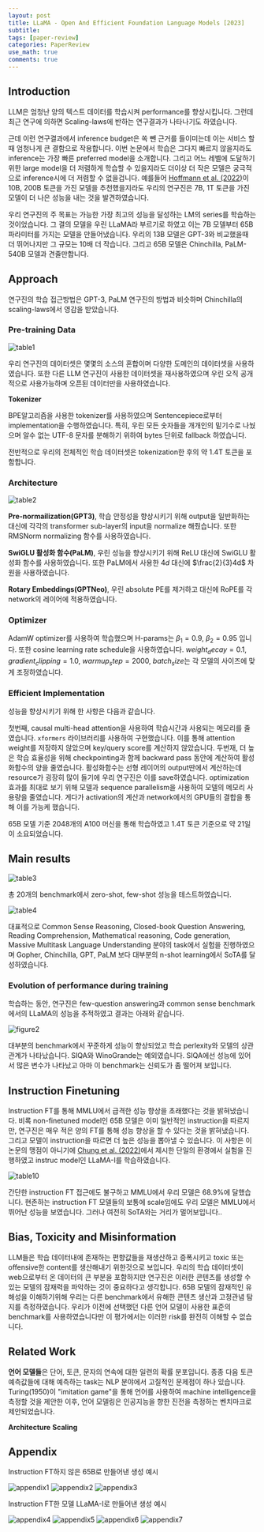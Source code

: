 ```yaml
---
layout: post
title: LLaMA - Open And Efficient Foundation Language Models [2023]
subtitle: 
tags: [paper-review]
categories: PaperReview
use_math: true
comments: true
---
```


## Introduction

LLM은 엄청난 양의 텍스트 데이터를 학습시켜 performance를 향상시킵니다. 그런데 최근 연구에 의하면 Scaling-laws에 반하는 연구결과가 나타나기도 하였습니다.

근데 이런 연구결과에서 inference budget은 쏙 뺀 근거를 들이미는데 이는 서비스 할때 엄청나게 큰 결함으로 작용합니다. 이번 논문에서 학습은 그다지 빠르지 않을지라도 inference는 가장 빠른 preferred model을 소개합니다. 그리고 어느 레벨에 도달하기 위한 large model을 더 저렴하게 학습할 수 있을지라도 더이상 더 작은 모델은 궁극적으로 inference시에 더 저렴할 수 없을겁니다. 예를들어 [Hoffmann et al. (2022)](https://arxiv.org/abs/2203.15556)이 10B, 200B 토큰을 가진 모델을 추천했을지라도 우리의 연구진은 7B, 1T 토큰을 가진 모델이 더 나은 성능을 내는 것을 발견하였습니다.

우리 연구진의 주 목표는 가능한 가장 최고의 성능을 달성하는 LM의 series를 학습하는 것이었습니다. 그 결의 모델을 우린 LLaMA라 부르기로 하였고 이는 7B 모델부터 65B 파라미터를 가지는 모델을 만들어냈습니다. 우리의 13B 모델은 GPT-3와 비교했을때 더 뛰어나지만 그 규모는 10배 더 작습니다. 그리고 65B 모델은 Chinchilla, PaLM-540B 모델과 견줄만합니다.

## Approach

연구진의 학습 접근방법은 GPT-3, PaLM 연구진의 방법과 비슷하며 Chinchilla의 scaling-laws에서 영감을 받았습니다.

### Pre-training Data

![table1](/img/LLaMA/table1.png)

우리 연구진의 데이터셋은 몇몇의 소스의 혼합이며 다양한 도메인의 데이터셋을 사용하였습니다. 또한 다른 LLM 연구진이 사용한 데이터셋을 재사용하였으며 우린 오직 공개적으로 사용가능하며 오픈된 데이터만을 사용하였습니다. 

**Tokenizer**

BPE알고리즘을 사용한 tokenizer를 사용하였으며 Sentencepiece로부터 implementation을 수행하였습니다. 특히, 우린 모든 숫자들을 개개인의 밑기수로 나눴으며 알수 없는 UTF-8 문자를 분해하기 위하여 bytes 단위로 fallback 하였습니다.

전반적으로 우리의 전체적인 학습 데이터셋은 tokenization한 후의 약 1.4T 토큰을 포함합니다. 

### Architecture

![table2](/img/LLaMA/table2.png)

**Pre-normailization(GPT3)**, 학습 안정성을 향상시키기 위해 output을 일반화하는 대신에 각각의 transformer sub-layer의 input을 normalize 해줬습니다. 또한 RMSNorm normalizing 함수를 사용하였습니다.

**SwiGLU 활성화 함수(PaLM)**, 우린 성능을 향상시키기 위해 ReLU 대신에 SwiGLU 활성화 함수를 사용하였습니다. 또한 PaLM에서 사용한 $4d$ 대신에 $\frac{2}{3}4d$ 차원을 사용하였습니다.

**Rotary Embeddings(GPTNeo)**, 우린 absolute PE를 제거하고 대신에 RoPE를 각 network의 레이어에 적용하였습니다. 

### Optimizer

AdamW optimizer를 사용하여 학습했으며 H-params는 $\beta_1 = 0.9$, $\beta_2 = 0.95$ 입니다. 또한 cosine learning rate schedule을 사용하였습니다. $weight_decay = 0.1$, $gradient_clipping = 1.0$, $warmup_step = 2000$, $batch_size$는 각 모델의 사이즈에 맞게 조정하였습니다. 

### Efficient Implementation

성능을 향상시키기 위해 한 사항은 다음과 같습니다.

첫번째, causal multi-head attention을 사용하여 학습시간과 사용되는 메모리를 줄였습니다. `xformers` 라이브러리를 사용하여 구현했습니다. 이를 통해 attention weight를 저장하지 않았으며 key/query score를 계산하지 않았습니다. 
두번재, 더 높은 학습 효율성을 위해 checkpointing과 함께 backward pass 동안에 계산하여 활성화함수의 양을 줄였습니다. 활성화함수는 선형 레이어의 output딴에서 계산하는데 resource가 굉장히 많이 들기에 우리 연구진은 이를 save하였습니다. optimization 효과를 최대로 보기 위해 모델과 sequence parallelism을 사용하여 모델의 메모리 사용량을 줄였습니다. 게다가 activation의 계산과 network에서의 GPU들의 결합을 통해 이를 가능케 했습니다. 

65B 모델 기준 2048개의 A100 머신을 통해 학습하였고 1.4T 토큰 기준으로 약 21일이 소요되었습니다.

## Main results

![table3](/img/LLaMA/table3.png)

총 20개의 benchmark에서 zero-shot, few-shot 성능을 테스트하였습니다.

![table4](/img/LLaMA/table4.png)

대표적으로 Common Sense Reasoning, Closed-book Question Answering, Reading Comprehension, Mathematical reasoning, Code generation, Massive Multitask Language Understanding 분야의 task에서 실험을 진행하였으며 Gopher, Chinchilla, GPT, PaLM 보다 대부분의 n-shot learning에서 SoTA를 달성하였습니다.

### Evolution of performance during training

학습하는 동안, 연구진은 few-question answering과 common sense benchmark에서의 LLaMA의 성능을 추적하였고 결과는 아래와 같습니다. 

![figure2](/img/LLaMA/figure2.png)

대부분의 benchmark에서 꾸준하게 성능이 향상되었고 학습 perlexity와 모델의 상관관계가 나타났습니다. SIQA와 WinoGrande는 예외였습니다. SIQA에선 성능에 있어서 많은 변수가 나타났고 아마 이 benchmark는 신뢰도가 좀 떨어져 보입니다. 

## Instruction Finetuning

Instruction FT를 통해 MMLU에서 급격한 성능 향상을 초래했다는 것을 밝혀냈습니다. 비록 non-finetuned model인 65B 모델은 이미 일반적인 instruction을 따르지만, 연구진은 매우 적은 양의 FT를 통해 성능 향상을 할 수 있다는 것을 밝혀냈습니다. 그리고 모델이 instruction을 따르면 더 높은 성능을 뽑아낼 수 있습니다. 이 사항은 이 논문의 맹점이 아니기에 [Chung et al. (2022)](https://arxiv.org/abs/2210.11416)에서 제시한 단일의 환경에서 실험을 진행하였고 instruc model인 LLaMA-I를 학습하였습니다.

![table10](/img/LLaMA/table10.png)

간단한 instruction FT 접근에도 불구하고 MMLU에서 우리 모델은 68.9%에 달했습니다. 현존하는 instruction FT 모델들의 보통에 scale임에도 우리 모델은 MMLU에서 뛰어난 성능을 보였습니다. 그러나 여전히 SoTA와는 거리가 멀어보입니다.. 

## Bias, Toxicity and Misinformation

LLM들은 학습 데이터내에 존재하는 편향값들을 재생산하고 증폭시키고 toxic 또는 offensive한 content를 생산해내기 위한것으로 보입니다. 우리의 학습 데이터셋이 web으로부터 온 데이터의 큰 부분을 포함하지만 연구진은 이러한 콘텐츠를 생성할 수 있는 모델의 잠재력을 파악하는 것이 중요하다고 생각합니다. 65B 모델의 잠재적인 유해성을 이해하기위해 우리는 다른 benchmark에서 유해한 콘텐츠 생산과 고정관념 탐지를 측정하였습니다. 우리가 이전에 선택했던 다른 언어 모델이 사용한 표준의 benchmark를 사용하였습니다만 이 평가에서는 이러한 risk를 완전히 이해할 수 없습니다.


## Related Work

**언어 모델들**은 단어, 토큰, 문자의 연속에 대한 일련의 확률 분포입니다. 종종 다음 토큰 예측값들에 대해 예측하는 task는 NLP 분야에서 고질적인 문제점이 하나 있습니다. Turing(1950)이 "imitation game"을 통해 언어를 사용하여 machine intelligence을 측정할 것을 제안한 이후, 언어 모델링은 인공지능을 향한 진전을 측정하는 벤치마크로 제안되었습니다.

**Architecture**
**Scaling**


## Appendix

Instruction FT하지 않은 65B로 만들어낸 생성 예시

![appendix1](/img/LLaMA/appendix1.png)
![appendix2](/img/LLaMA/appendix2.png)
![appendix3](/img/LLaMA/appendix3.png)

Instruction FT한 모델 LLaMA-I로 만들어낸 생성 예시

![appendix4](/img/LLaMA/appendix4.png)
![appendix5](/img/LLaMA/appendix5.png)
![appendix6](/img/LLaMA/appendix6.png)
![appendix7](/img/LLaMA/appendix7.png)